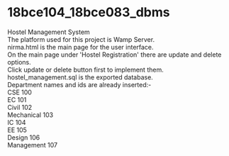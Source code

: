 # 18bce104_18bce083_dbms
Hostel Management System <br/> 
The platform used for this project is Wamp Server.<br /> 
nirma.html is the main page for the user interface.<br /> 
On the main page under 'Hostel Registration' there are update and delete options.<br /> 
Click update or delete button first to implement them.<br /> 
hostel_management.sql is the exported database.<br /> 
Department names and ids are already inserted:-<br /> 
CSE 100<br /> 
EC  101<br /> 
Civil 102<br /> 
Mechanical 103<br /> 
IC 104<br /> 
EE 105<br /> 
Design 106<br /> 
Management 107<br /> 
